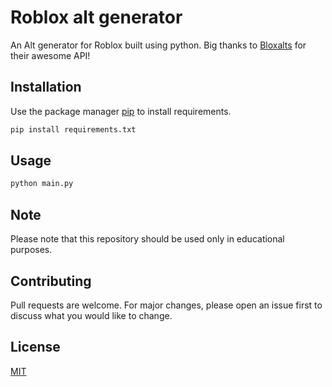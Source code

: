 # Roblox alt generator

An Alt generator for Roblox built using python.
Big thanks to [Bloxalts](https://discord.gg/nsDfQJ8sES) for their awesome API!

## Installation

Use the package manager [pip](https://pip.pypa.io/en/stable/) to install requirements.

```bash
pip install requirements.txt
```

## Usage

```bash
python main.py
```

## Note
Please note that this repository should be used only in educational purposes.

## Contributing
Pull requests are welcome. For major changes, please open an issue first to discuss what you would like to change.

## License
[MIT](https://choosealicense.com/licenses/mit/)
